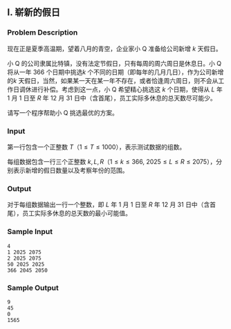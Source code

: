 ## I. 崭新的假日

### Problem Description

现在正是夏季高温期，望着八月的青空，企业家小 Q 准备给公司新增 $k$ 天假日。

小 Q 的公司隶属比特镇，没有法定节假日，只有每周的周六周日是休息日。小 Q
将从一年 366 个日期中挑选$k$ 个不同的日期（即每年的几月几日），作为公司新增的$k$ 天假日，当然，如果某一天在某一年不存在，或者恰逢周六周日，则不会从工作日调休进行补偿。考虑到这一点，小
Q 希望精心挑选这 $k$ 个日期，使得从 $L$ 年 1 月 1 日至 $R$ 年 12 月 31
日中（含首尾），员工实际多休息的总天数尽可能少。

请写一个程序帮助小 Q 挑选最优的方案。

### Input

第一行包含一个正整数 $T$（$1\leq T\leq 1000$），表示测试数据的组数。

每组数据包含一行三个正整数 $k,L,R$（$1\leq k\leq 366$, $2025\leq L\leq R\leq2075$），分别表示新增的假日数量以及考察年份的范围。

### Output

对于每组数据输出一行一个整数，即 $L$ 年 1 月
1 日至 $R$ 年 12 月 31
日中（含首尾），员工实际多休息的总天数的最小可能值。

### Sample Input

```plain
4
1 2025 2075
2 2025 2075
50 2025 2025
366 2045 2050
```

### Sample Output

```plain
9
45
0
1565
```

